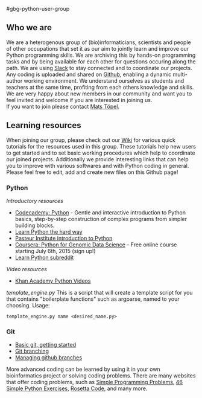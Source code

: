 #gbg-python-user-group

## Who we are
 
We are a heterogenous group of (bio)informaticians, scientists and people of other occupations that set it as our aim to jointly learn and improve our Python programming skills. We are archiving this by hands-on programming tasks and by being available for each other for questions occuring along the path. We are using [Slack](https://slack.com/) to stay connected and to coordinate our projects. Any coding is uploaded and shared on [Github](https://github.com/), enabling a dynamic multi-author working environment. We understand ourselves as students and teachers at the same time, profiting from each others knowledge and skills. We are very happy about new members in our community and want you to feel invited and welcome if you are interested in joining us.  
If you want to join please contact [Mats Töpel](mailto:info@matstopel.se?Subject="gbg-python-user-group").  
 
## Learning resources

When joining our group, please check out our [Wiki](https://github.com/mtop/gbg-python-user-group/wiki) for various quick tutorials for the resources used in this group. These tutorials help new users to get started and to set basic working procedures which help to coordinate our joined projects. Additionally we provide interesting links that can help you to improve with various softwares and with Python coding in general. Please feel free to edit, add and create new files on this Github page!  

### Python
_Introductory resources_
* [Codecademy: Python](http://www.codecademy.com/tracks/python) - Gentle and interactive introduction to Python basics, step-by-step construction of complex programs from simpler building blocks.
* [Learn Python the hard way](http://learnpythonthehardway.org/book/)
* [Pasteur Institute introduction to Python](http://www.pasteur.fr/formation/infobio/python/)
* [Coursera: Python for Genomic Data Science](https://www.coursera.org/course/genpython) - Free online course starting July 6th, 2015 (sign up!)
* [Learn Python subreddit](http://www.reddit.com/r/learnpython/)

_Video resources_
* [Khan Academy Python Videos](https://www.youtube.com/playlist?list=PLJR1V_NHIKrCkswPMULzQFHpYa57ZFGbs)

_template_engine.py_
This is a script that will create a template script for you that contains "boilerplate functions" such as argparse, named to your choosing. Usage:

    template_engine.py name <desired_name.py>

### Git
* [Basic git, getting started](https://github.com/mtop/gbg-python-user-group/wiki/Learning-Git!)
* [Git branching](http://pcottle.github.io/learnGitBranching/)
* [Managing github branches](https://github.com/Kunena/Kunena-Forum/wiki/Create-a-new-branch-with-git-and-manage-branches)

More advanced coding can be learned by using it in your own bioinformatics project or solving coding problems. There are many websites that offer coding problems, such as [Simple Programming Problems](http://adriann.github.io/programming_problems.html), [46 Simple Python Exercises](http://www.ling.gu.se/~lager/python_exercises.html), [Rosetta Code](http://rosettacode.or/wiki/Category:Programming_Tasks), and many more.
